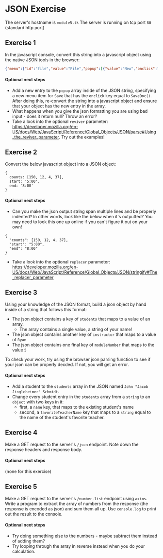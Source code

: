 # JSON Exercise

The server's hostname is `module5.tk`
The server is running on tcp port `80` (standard http port)


## Exercise 1
In the javascript console, convert this string into a javascript object using the native JSON tools in the browser:
```json
{"menu":{"id":"file","value":"File","popup":[{"value":"New","onclick":"CreateNewDoc()"},{"value":"Open","onclick":"OpenDoc()"},{"value":"Close","onclick":"CloseDoc()"}]}}
```

#### Optional next steps
- Add a new entry to the `popup` array inside of the JSON string, specifying a new menu item for `Save` that has the `onclick` key equal to `SaveDoc()`. After doing this, re-convert the string into a javascript object and ensure that your object has the new entry in the array.
- What happens when you give the json formatting you are using bad input - does it return null? Throw an error?
- Take a look into the optional `reviver` parameter: https://developer.mozilla.org/en-US/docs/Web/JavaScript/Reference/Global_Objects/JSON/parse#Using_the_reviver_parameter. Try out the examples!



## Exercise 2
Convert the below javascript object into a JSON object:

```
{
  counts: [150, 12, 4, 37],
  start: '5:00',
  end: '8:00'
}
```

#### Optional next steps
- Can you make the json output string span multiple lines and be properly indented? In other words, look like the below when it's outputted? You may need to look this one up online if you can't figure it out on your own!
```
{
  "counts": [150, 12, 4, 37],
  "start": "5:00",
  "end": "8:00"
}
```
- Take a look into the optional `replacer` parameter: https://developer.mozilla.org/en-US/docs/Web/JavaScript/Reference/Global_Objects/JSON/stringify#The_replacer_parameter


## Exercise 3
Using your knowledge of the JSON format, build a json object by hand inside of a string that follows this format:
- The json object contains a key of `students` that maps to a value of an array.
  - The array contains a single value, a string of your name!
- The json object contains another key of `instructor` that maps to a value of `Ryan`
- The json object contains one final key of `moduleNumber` that maps to the value `5`

To check your work, try using the browser json parsing function to see if your json can be properly decded. If not, you will get an error.

#### Optional next steps
- Add a student to the `students` array in the JSON named `John "Jacob Jingleheimer" Schmidt`.
- Change every student entry in the `students` array from a `string` to an `object` with two keys in it:
  - first, a `name` key, that maps to the existing student's name
  - second, a `favoriteTeacherName` key that maps to a `string` equal to the name of the student's favorite teacher.


## Exercise 4

Make a GET request to the server's `/json` endpoint. Note down the response headers and response
body.

#### Optional next steps
(none for this exercise)

## Exercise 5

Make a GET request to the server's `/number-list` endpoint using `axios`. Write a program to extract the array of
numbers from the response (the response is encoded as json) and sum them all up. Use `console.log` to print out the result to the console.

#### Optional next steps
- Try doing something else to the numbers - maybe subtract them instead of adding them?
- Try looping through the array in reverse instead when you do your calculation.
